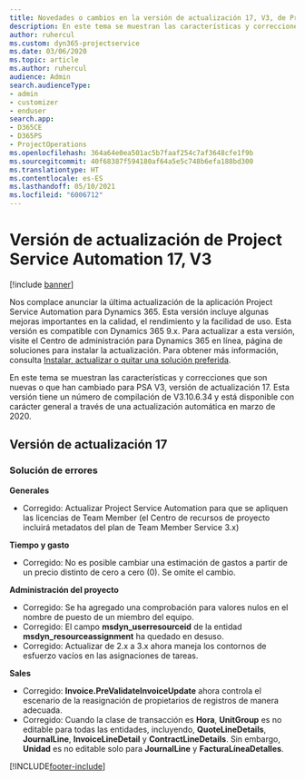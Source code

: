 ```yaml
---
title: Novedades o cambios en la versión de actualización 17, V3, de Project Service Automation
description: En este tema se muestran las características y correcciones que están disponibles en la versión de actualización 17, V3, de Project Service Automation.
author: ruhercul
ms.custom: dyn365-projectservice
ms.date: 03/06/2020
ms.topic: article
ms.author: ruhercul
audience: Admin
search.audienceType:
- admin
- customizer
- enduser
search.app:
- D365CE
- D365PS
- ProjectOperations
ms.openlocfilehash: 364a64e0ea501ac5b7faaf254c7af3648cfe1f9b
ms.sourcegitcommit: 40f68387f594180af64a5e5c748b6efa188bd300
ms.translationtype: HT
ms.contentlocale: es-ES
ms.lasthandoff: 05/10/2021
ms.locfileid: "6006712"
---
```

# <a name="project-service-automation-update-release-17-v3"></a>Versión de actualización de Project Service Automation 17, V3

[!include [banner](../includes/psa-now-project-operations.md)]

Nos complace anunciar la última actualización de la aplicación Project Service Automation para Dynamics 365. Esta versión incluye algunas mejoras importantes en la calidad, el rendimiento y la facilidad de uso.  Esta versión es compatible con Dynamics 365 9.x. Para actualizar a esta versión, visite el Centro de administración para Dynamics 365 en línea, página de soluciones para instalar la actualización. Para obtener más información, consulta [Instalar, actualizar o quitar una solución preferida](/power-platform/admin/install-remove-preferred-solution).

En este tema se muestran las características y correcciones que son nuevas o que han cambiado para PSA V3, versión de actualización 17. Esta versión tiene un número de compilación de V3.10.6.34 y está disponible con carácter general a través de una actualización automática en marzo de 2020.


## <a name="update-release-17"></a>Versión de actualización 17

### <a name="bug-fixes"></a>Solución de errores

**Generales**

- Corregido: Actualizar Project Service Automation para que se apliquen las licencias de Team Member (el Centro de recursos de proyecto incluirá metadatos del plan de Team Member Service 3.x)
 
**Tiempo y gasto**

- Corregido: No es posible cambiar una estimación de gastos a partir de un precio distinto de cero a cero (0). Se omite el cambio.

**Administración del proyecto**

- Corregido: Se ha agregado una comprobación para valores nulos en el nombre de puesto de un miembro del equipo.
- Corregido: El campo **msdyn_userresourceid** de la entidad **msdyn_resourceassignment** ha quedado en desuso.
- Corregido: Actualizar de 2.x a 3.x ahora maneja los contornos de esfuerzo vacíos en las asignaciones de tareas.

**Sales**

- Corregido: **Invoice.PreValidateInvoiceUpdate** ahora controla el escenario de la reasignación de propietarios de registros de manera adecuada.
- Corregido: Cuando la clase de transacción es **Hora**, **UnitGroup** es no editable para todas las entidades, incluyendo, **QuoteLineDetails**, **JournalLine**, **InvoiceLineDetail** y **ContractLineDetails**. Sin embargo, **Unidad** es no editable solo para **JournalLine** y **FacturaLíneaDetalles**.




[!INCLUDE[footer-include](../includes/footer-banner.md)]